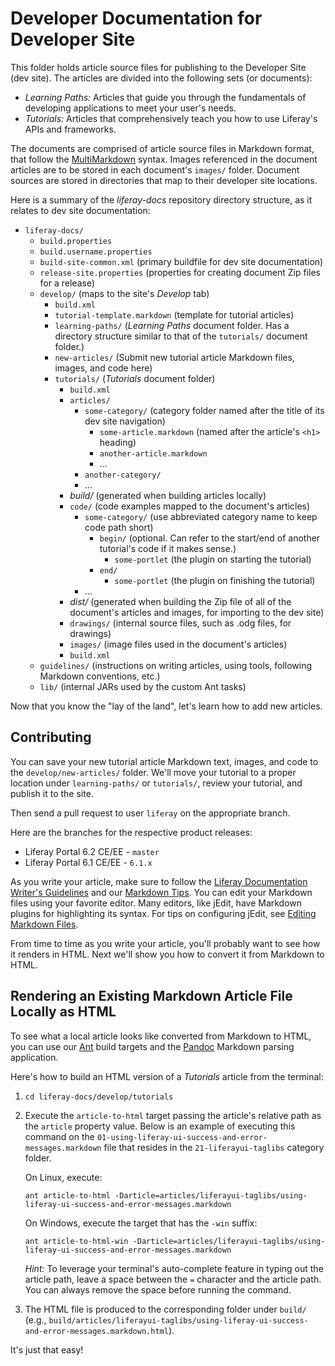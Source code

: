 # Developer Documentation for Developer Site

This folder holds article source files for publishing to the Developer Site (dev
site). The articles are divided into the following sets (or documents):

- *Learning Paths:* Articles that guide you through the fundamentals of
developing applications to meet your user's needs.
- *Tutorials:* Articles that comprehensively teach you how to use Liferay's
APIs and frameworks.

The documents are comprised of article source files in Markdown format,
that follow the
[MultiMarkdown](http://fletcher.github.com/peg-multimarkdown/mmd-manual.pdf)
syntax. Images referenced in the document articles are to be stored in each
document's `images/` folder. Document sources are stored in directories that map
to their developer site locations.

Here is a summary of the *liferay-docs* repository directory structure, as it
relates to dev site documentation:

- `liferay-docs/`
    - `build.properties`
    - `build.username.properties`
    - `build-site-common.xml` (primary buildfile for dev site documentation)
    - `release-site.properties` (properties for creating document Zip files for
    a release) 
    - `develop/` (maps to the site's *Develop* tab)
        - `build.xml`
        - `tutorial-template.markdown` (template for tutorial articles)
        - `learning-paths/` (*Learning Paths* document folder. Has a
        directory structure similar to that of the `tutorials/` document
        folder.)
        - `new-articles/` (Submit new tutorial article Markdown files, images,
        and code here)
        - `tutorials/` (*Tutorials* document folder)  
            - `build.xml`
            - `articles/` 
                - `some-category/` (category folder named after the title of
                its dev site navigation) 
                    - `some-article.markdown` (named after the article's `<h1>` heading)
                    - `another-article.markdown`
                    - ...
                - `another-category/`
                - ...
            - *build/* (generated when building articles locally)
            - `code/` (code examples mapped to the document's articles) 
                - `some-category/` (use abbreviated category name to keep code
                path short)
                    - `begin/` (optional. Can refer to the start/end of another
                    tutorial's code if it makes sense.)
                        - `some-portlet` (the plugin on starting the tutorial)
                    - `end/`
                        - `some-portlet` (the plugin on finishing the tutorial)
                - ...
            - *dist/* (generated when building the Zip file of all of the
            document's articles and images, for importing to the dev site) 
            - `drawings/` (internal source files, such as .odg files, for drawings)
            - `images/` (image files used in the document's articles)
            - `build.xml`
    - `guidelines/` (instructions on writing articles, using tools, following
    Markdown conventions, etc.) 
    - `lib/` (internal JARs used by the custom Ant tasks)

Now that you know the "lay of the land", let's learn how to add new articles.

## Contributing

You can save your new tutorial article Markdown text, images, and code to the
`develop/new-articles/` folder. We'll move your tutorial to a proper location
under `learning-paths/` or `tutorials/`, review your tutorial, and publish it to
the site. 

Then send a pull request to user `liferay` on the appropriate branch.  

Here are the branches for the respective product releases:

- Liferay Portal 6.2 CE/EE - `master`
- Liferay Portal 6.1 CE/EE - `6.1.x`

As you write your article, make sure to follow the
[Liferay Documentation Writer's Guidelines](https://github.com/liferay/liferay-docs/blob/master/guidelines/writers-guidelines.markdown)
and our
[Markdown
Tips](https://github.com/liferay/liferay-docs/blob/master/guidelines/liferay-documentation-tools.markdown#markdown-tips).
You can edit your Markdown files using your favorite editor. Many editors, like
jEdit, have Markdown plugins for highlighting its syntax. For tips on
configuring jEdit, see [Editing Markdown
Files](https://github.com/liferay/liferay-docs/blob/master/guidelines/liferay-documentation-tools.markdown#editing-markdown-files). 

From time to time as you write your article, you'll probably want to see how it
renders in HTML. Next we'll show you how to convert it from Markdown to HTML. 

## Rendering an Existing Markdown Article File Locally as HTML 

To see what a local article looks like converted from Markdown to HTML, you can
use our [Ant](http://ant.apache.org/bindownload.cgi) build targets and the
[Pandoc](https://github.com/liferay/liferay-docs/blob/master/guidelines/liferay-documentation-tools.markdown#installing-pandoc)
Markdown parsing application. 

Here's how to build an HTML version of a *Tutorials* article from the terminal:

1. `cd liferay-docs/develop/tutorials`

2.  Execute the `article-to-html` target passing the article's relative path as the
`article` property value. Below is an example of executing this command on the
`01-using-liferay-ui-success-and-error-messages.markdown` file that resides in
the `21-liferayui-taglibs` category folder. 

    On Linux, execute:

    ```
    ant article-to-html -Darticle=articles/liferayui-taglibs/using-liferay-ui-success-and-error-messages.markdown
    ```
    
    On Windows, execute the target that has the `-win` suffix:

    ```
    ant article-to-html-win -Darticle=articles/liferayui-taglibs/using-liferay-ui-success-and-error-messages.markdown
    ```

    *Hint:* To leverage your terminal's auto-complete feature in typing out the
    article path, leave a space between the `=` character and the article path.
    You can always remove the space before running the command. 

3.  The HTML file is produced to the corresponding folder under `build/` (e.g.,
`build/articles/liferayui-taglibs/using-liferay-ui-success-and-error-messages.markdown.html`).

It's just that easy!

